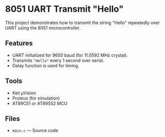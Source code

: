# 8051 UART Transmit "Hello"

This project demonstrates how to transmit the string "Hello" repeatedly over UART using the 8051 microcontroller.

## Features
- UART initialized for 9600 baud (for 11.0592 MHz crystal).
- Transmits `"Hello"` every 1 second over serial.
- Delay function is used for timing.

## Tools
- Keil µVision
- Proteus (for simulation)
- AT89C51 or AT89S52 MCU

## Files
- `main.c` — Source code
